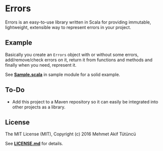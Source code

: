 Errors
=================================

Errors is an easy-to-use library written in Scala for providing immutable, lightweight, extensible way to represent errors in your project.

Example
--------------
Basically you create an ```Errors``` object with or without some errors, add/remove/check errors on it, return it from functions and methods and finally when you need, represent it.

See [**Sample.scala**](sample/src/main/scala/Sample.scala) in sample module for a solid example.

To-Do
--------------
* Add this project to a Maven repository so it can easily be integrated into other projects as a library.

License
--------------
The MIT License (MIT), Copyright (c) 2016 Mehmet Akif Tütüncü

See [**LICENSE.md**](LICENSE.md) for details.
